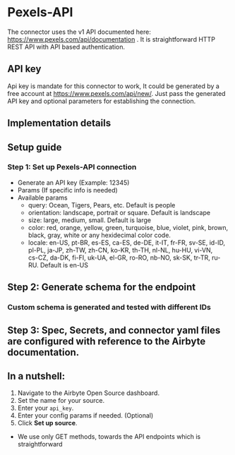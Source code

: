 # Pexels-API

The connector uses the v1 API documented here: https://www.pexels.com/api/documentation . It is
straightforward HTTP REST API with API based authentication. 

## API key

Api key is mandate for this connector to work, It could be generated by a free account at https://www.pexels.com/api/new/.
Just pass the generated API key and optional parameters for establishing the connection. 

## Implementation details

## Setup guide

### Step 1: Set up Pexels-API connection

- Generate an API key (Example: 12345)
- Params (If specific info is needed)
- Available params
    - query: Ocean, Tigers, Pears, etc. Default is people
    - orientation:  landscape, portrait or square. Default is landscape
    - size: large, medium, small. Default is large
    - color: red, orange, yellow, green, turquoise, blue, violet, pink, brown, black, gray, white or any hexidecimal color code.
    - locale: en-US, pt-BR, es-ES, ca-ES, de-DE, it-IT, fr-FR, sv-SE, id-ID, pl-PL, ja-JP, zh-TW, zh-CN, ko-KR, th-TH, nl-NL, hu-HU, vi-VN,<br> cs-CZ, da-DK, fi-FI, uk-UA, el-GR, ro-RO, nb-NO, sk-SK, tr-TR, ru-RU. Default is en-US

## Step 2: Generate schema for the endpoint

### Custom schema is generated and tested with different IDs

## Step 3: Spec, Secrets, and connector yaml files are configured with reference to the Airbyte documentation.

## In a nutshell:

1. Navigate to the Airbyte Open Source dashboard.
2. Set the name for your source.
3. Enter your `api_key`.
5. Enter your config params if needed. (Optional)
6. Click **Set up source**.

 * We use only GET methods, towards the API endpoints which is straightforward
